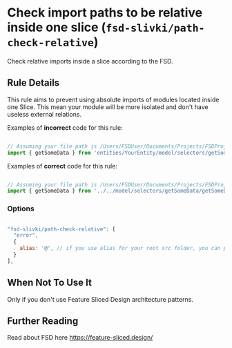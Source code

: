 # Check import paths to be relative inside one slice (`fsd-slivki/path-check-relative`)

<!-- end auto-generated rule header -->

Check relative imports inside a slice according to the FSD.

## Rule Details

This rule aims to prevent using absolute imports of modules located inside one Slice. This mean your module will be more isolated and don't have useless external relations.

Examples of **incorrect** code for this rule:

```js

// Assuming your file path is /Users/FSDUser/Documents/Projects/FSDProject/src/entities/YourEntity/ui/Component/Component.tsx
import { getSomeData } from 'entities/YourEntity/model/selectors/getSomeData/getSomeData';

```

Examples of **correct** code for this rule:

```js

// Assuming your file path is /Users/FSDUser/Documents/Projects/FSDProject/src/entities/YourEntity/ui/Component/Component.tsx
import { getSomeData } from '../../model/selectors/getSomeData/getSomeData';

```

### Options

```js

"fsd-slivki/path-check-relative": [
  "error",
  {
    alias: '@', // if you use alias for your root src folder, you can pass it here as an option
  }
],

```

## When Not To Use It

Only if you don't use Feature Sliced Design architecture patterns.

## Further Reading

Read about FSD here
https://feature-sliced.design/